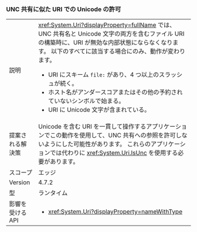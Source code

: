 ### <a name="allow-unicode-in-uris-that-resemble-unc-shares"></a>UNC 共有に似た URI での Unicode の許可

|   |   |
|---|---|
|説明|<xref:System.Uri?displayProperty=fullName> では、UNC 共有名と Unicode 文字の両方を含むファイル URI の構築時に、URI が無効な内部状態にならなくなります。 以下のすべてに該当する場合にのみ、動作が変わります。<ul><li>URI にスキーム <code>file:</code> があり、4 つ以上のスラッシュが続く。</li><li>ホスト名がアンダースコアまたはその他の予約されていないシンボルで始まる。</li><li>URI に Unicode 文字が含まれている。</li></ul>|
|提案される解決策|Unicode を含む URI を一貫して操作するアプリケーションでこの動作を使用して、UNC 共有への参照を許可しないようにした可能性があります。 これらのアプリケーションでは代わりに <xref:System.Uri.IsUnc> を使用する必要があります。|
|スコープ|エッジ|
|Version|4.7.2|
|型|ランタイム|
|影響を受ける API|<ul><li><xref:System.Uri?displayProperty=nameWithType></li></ul>|

